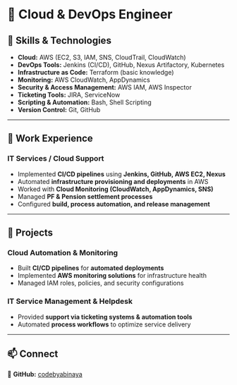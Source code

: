 # 🚀 Cloud & DevOps Engineer  

## 🔧 Skills & Technologies  
- **Cloud:** AWS (EC2, S3, IAM, SNS, CloudTrail, CloudWatch)  
- **DevOps Tools:** Jenkins (CI/CD), GitHub, Nexus Artifactory, Kubernetes  
- **Infrastructure as Code:** Terraform (basic knowledge)  
- **Monitoring:** AWS CloudWatch, AppDynamics  
- **Security & Access Management:** AWS IAM, AWS Inspector  
- **Ticketing Tools:** JIRA, ServiceNow  
- **Scripting & Automation:** Bash, Shell Scripting  
- **Version Control:** Git, GitHub  

---

## 💼 Work Experience  
### IT Services / Cloud Support  
- Implemented **CI/CD pipelines** using **Jenkins, GitHub, AWS EC2, Nexus**  
- Automated **infrastructure provisioning and deployments** in AWS  
- Worked with **Cloud Monitoring (CloudWatch, AppDynamics, SNS)**  
- Managed **PF & Pension settlement processes**  
- Configured **build, process automation, and release management**  

---

## 🚀 Projects  

### **Cloud Automation & Monitoring**  
- Built **CI/CD pipelines** for **automated deployments**  
- Implemented **AWS monitoring solutions** for infrastructure health  
- Managed IAM roles, policies, and security configurations  

### **IT Service Management & Helpdesk**  
- Provided **support via ticketing systems & automation tools**  
- Automated **process workflows** to optimize service delivery  

---

## 📫 Connect  
🐙 **GitHub:** [codebyabinaya](https://github.com/codebyabinaya)  
